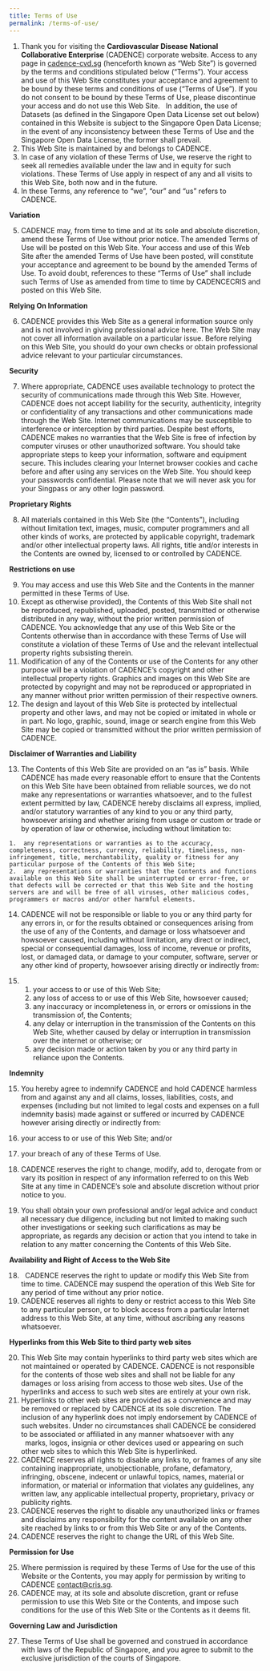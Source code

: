 ```yaml
---
title: Terms of Use
permalink: /terms-of-use/
---
```

1.  Thank you for visiting the **Cardiovascular Disease National Collaborative Enterprise** (CADENCE) corporate website. Access to any page in [cadence-cvd.sg](https://cadence-cvd.sg) (henceforth known as “Web Site”) is governed by the terms and conditions stipulated below (“Terms”). Your access and use of this Web Site constitutes your acceptance and agreement to be bound by these terms and conditions of use (“Terms of Use”). If you do not consent to be bound by these Terms of Use, please discontinue your access and do not use this Web Site.   In addition, the use of Datasets (as defined in the Singapore Open Data License set out below) contained in this Website is subject to the Singapore Open Data License; in the event of any inconsistency between these Terms of Use and the Singapore Open Data License, the former shall prevail.
2.  This Web Site is maintained by and belongs to CADENCE.
3.  In case of any violation of these Terms of Use, we reserve the right to seek all remedies available under the law and in equity for such violations. These Terms of Use apply in respect of any and all visits to this Web Site, both now and in the future.
4.  In these Terms, any reference to “we”, “our” and “us” refers to CADENCE.

**Variation**

5.  CADENCE may, from time to time and at its sole and absolute discretion, amend these Terms of Use without prior notice. The amended Terms of Use will be posted on this Web Site. Your access and use of this Web Site after the amended Terms of Use have been posted, will constitute your acceptance and agreement to be bound by the amended Terms of Use. To avoid doubt, references to these “Terms of Use” shall include such Terms of Use as amended from time to time by CADENCECRIS and posted on this Web Site.  

**Relying On Information**

6.  CADENCE provides this Web Site as a general information source only and is not involved in giving professional advice here. The Web Site may not cover all information available on a particular issue. Before relying on this Web Site, you should do your own checks or obtain professional advice relevant to your particular circumstances.

**Security**

7.  Where appropriate, CADENCE uses available technology to protect the security of communications made through this Web Site. However, CADENCE does not accept liability for the security, authenticity, integrity or confidentiality of any transactions and other communications made through the Web Site. Internet communications may be susceptible to interference or interception by third parties. Despite best efforts, CADENCE makes no warranties that the Web Site is free of infection by computer viruses or other unauthorized software. You should take appropriate steps to keep your information, software and equipment secure. This includes clearing your Internet browser cookies and cache before and after using any services on the Web Site. You should keep your passwords confidential. Please note that we will never ask you for your Singpass or any other login password.

**Proprietary Rights**

8.  All materials contained in this Web Site (the “Contents”), including without limitation text, images, music, computer programmers and all other kinds of works, are protected by applicable copyright, trademark and/or other intellectual property laws. All rights, title and/or interests in the Contents are owned by, licensed to or controlled by CADENCE.

**Restrictions on use**

9.  You may access and use this Web Site and the Contents in the manner permitted in these Terms of Use.
10.  Except as otherwise provided), the Contents of this Web Site shall not be reproduced, republished, uploaded, posted, transmitted or otherwise distributed in any way, without the prior written permission of CADENCE. You acknowledge that any use of this Web Site or the Contents otherwise than in accordance with these Terms of Use will constitute a violation of these Terms of Use and the relevant intellectual property rights subsisting therein.
11.  Modification of any of the Contents or use of the Contents for any other purpose will be a violation of CADENCE’s copyright and other intellectual property rights. Graphics and images on this Web Site are protected by copyright and may not be reproduced or appropriated in any manner without prior written permission of their respective owners.
12.  The design and layout of this Web Site is protected by intellectual property and other laws, and may not be copied or imitated in whole or in part. No logo, graphic, sound, image or search engine from this Web Site may be copied or transmitted without the prior written permission of CADENCE.

**Disclaimer of Warranties and Liability**

13.  The Contents of this Web Site are provided on an “as is” basis. While CADENCE has made every reasonable effort to ensure that the Contents on this Web Site have been obtained from reliable sources, we do not make any representations or warranties whatsoever, and to the fullest extent permitted by law, CADENCE hereby disclaims all express, implied, and/or statutory warranties of any kind to you or any third party, howsoever arising and whether arising from usage or custom or trade or by operation of law or otherwise, including without limitation to:
    
    1.  any representations or warranties as to the accuracy, completeness, correctness, currency, reliability, timeliness, non-infringement, title, merchantability, quality or fitness for any particular purpose of the Contents of this Web Site;
    2.  any representations or warranties that the Contents and functions available on this Web Site shall be uninterrupted or error-free, or that defects will be corrected or that this Web Site and the hosting servers are and will be free of all viruses, other malicious codes, programmers or macros and/or other harmful elements.
    
14.  CADENCE will not be responsible or liable to you or any third party for any errors in, or for the results obtained or consequences arising from the use of any of the Contents, and damage or loss whatsoever and howsoever caused, including without limitation, any direct or indirect, special or consequential damages, loss of income, revenue or profits, lost, or damaged data, or damage to your computer, software, server or any other kind of property, howsoever arising directly or indirectly from:

1.  1.  your access to or use of this Web Site;
    2.  any loss of access to or use of this Web Site, howsoever caused;
    3.  any inaccuracy or incompleteness in, or errors or omissions in the transmission of, the Contents;
    4.  any delay or interruption in the transmission of the Contents on this Web Site, whether caused by delay or interruption in transmission over the internet or otherwise; or
    5.  any decision made or action taken by you or any third party in reliance upon the Contents.
    

**Indemnity**

15.  You hereby agree to indemnify CADENCE and hold CADENCE harmless from and against any and all claims, losses, liabilities, costs, and expenses (including but not limited to legal costs and expenses on a full indemnity basis) made against or suffered or incurred by CADENCE however arising directly or indirectly from:

1.  your access to or use of this Web Site; and/or
2.  your breach of any of these Terms of Use.

16.  CADENCE reserves the right to change, modify, add to, derogate from or vary its position in respect of any information referred to on this Web Site at any time in CADENCE’s sole and absolute discretion without prior notice to you.
17.  You shall obtain your own professional and/or legal advice and conduct all necessary due diligence, including but not limited to making such other investigations or seeking such clarifications as may be appropriate, as regards any decision or action that you intend to take in relation to any matter concerning the Contents of this Web Site.

**Availability and Right of Access to the Web Site**

18.    CADENCE reserves the right to update or modify this Web Site from time to time. CADENCE may suspend the operation of this Web Site for any period of time without any prior notice.
19.  CADENCE reserves all rights to deny or restrict access to this Web Site to any particular person, or to block access from a particular Internet address to this Web Site, at any time, without ascribing any reasons whatsoever.

**Hyperlinks from this Web Site to third party web sites**

20.  This Web Site may contain hyperlinks to third party web sites which are not maintained or operated by CADENCE. CADENCE is not responsible for the contents of those web sites and shall not be liable for any damages or loss arising from access to those web sites. Use of the hyperlinks and access to such web sites are entirely at your own risk.
21.  Hyperlinks to other web sites are provided as a convenience and may be removed or replaced by CADENCE at its sole discretion. The inclusion of any hyperlink does not imply endorsement by CADENCE of such websites. Under no circumstances shall CADENCE be considered to be associated or affiliated in any manner whatsoever with any   marks, logos, insignia or other devices used or appearing on such other web sites to which this Web Site is hyperlinked.
22.  CADENCE reserves all rights to disable any links to, or frames of any site containing inappropriate, unobjectionable, profane, defamatory, infringing, obscene, indecent or unlawful topics, names, material or information, or material or information that violates any guidelines, any written law, any applicable intellectual property, proprietary, privacy or publicity rights.
23.  CADENCE reserves the right to disable any unauthorized links or frames and disclaims any responsibility for the content available on any other site reached by links to or from this Web Site or any of the Contents.
24.  CADENCE reserves the right to change the URL of this Web Site.

**Permission for Use**

25.  Where permission is required by these Terms of Use for the use of this Website or the Contents, you may apply for permission by writing to CADENCE [contact@cris.sg](mailto:contact@cris.sg).
26.  CADENCE may, at its sole and absolute discretion, grant or refuse permission to use this Web Site or the Contents, and impose such conditions for the use of this Web Site or the Contents as it deems fit.

**Governing Law and Jurisdiction**

27.  These Terms of Use shall be governed and construed in accordance with laws of the Republic of Singapore, and you agree to submit to the exclusive jurisdiction of the courts of Singapore.